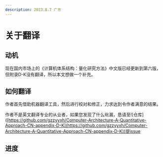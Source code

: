 ```yaml
---
description: 2023.8.7 广东
---
```


# 关于翻译

## 动机

现在国内市场上的《计算机体系结构：量化研究方法》中文版已经更新到第六版，但附录D-K没有翻译，所以本文想做一个补充。

## 如何翻译

作者首先借助机器翻译工具，然后进行校对和修正，力求达到令作者满意的结果。

作者不是英文翻译专业的从业者，如果您发现了什么纰漏，恳请至!\[仓库]\([https://github.com/gzzyyxh/Computer-Architecture-A-Quantitative-Approach-CN-appendix-D-K](https://github.com/gzzyyxh/Computer-Architecture-A-Quantitative-Approach-CN-appendix-D-K))提issue

## 进度

